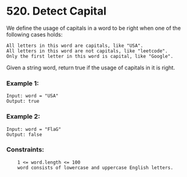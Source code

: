 # 520. Detect Capital

We define the usage of capitals in a word to be right when one of the following cases holds:

    All letters in this word are capitals, like "USA".
    All letters in this word are not capitals, like "leetcode".
    Only the first letter in this word is capital, like "Google".

Given a string word, return true if the usage of capitals in it is right.

 

### Example 1:
```
Input: word = "USA"
Output: true
```
### Example 2:
```
Input: word = "FlaG"
Output: false
```
 

### Constraints:
```
    1 <= word.length <= 100
    word consists of lowercase and uppercase English letters.
```
